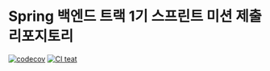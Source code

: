 # Spring 백엔드 트랙 1기 스프린트 미션 제출 리포지토리
[![codecov](https://codecov.io/gh/Oince/1-sprint-mission/branch/part3-%ED%97%88%EC%9B%90%EC%9E%AC-sprint8/graph/badge.svg?token=5SQWGPXZ4Q)](https://codecov.io/gh/Oince/1-sprint-mission)
[![CI teat](https://github.com/Oince/1-sprint-mission/actions/workflows/test.yml/badge.svg)](https://github.com/Oince/1-sprint-mission/actions/workflows/test.yml)